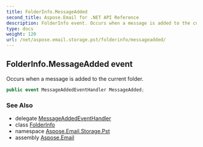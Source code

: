 ```yaml
---
title: FolderInfo.MessageAdded
second_title: Aspose.Email for .NET API Reference
description: FolderInfo event. Occurs when a message is added to the current folder
type: docs
weight: 120
url: /net/aspose.email.storage.pst/folderinfo/messageadded/
---
```

## FolderInfo.MessageAdded event

Occurs when a message is added to the current folder.

```csharp
public event MessageAddedEventHandler MessageAdded;
```

### See Also

* delegate [MessageAddedEventHandler](../../messageaddedeventhandler/)
* class [FolderInfo](../)
* namespace [Aspose.Email.Storage.Pst](../../folderinfo/)
* assembly [Aspose.Email](../../../)


